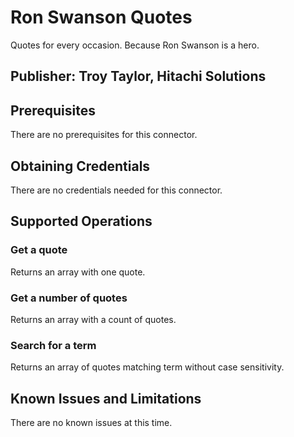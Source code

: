 # Ron Swanson Quotes
Quotes for every occasion. Because Ron Swanson is a hero.

## Publisher: Troy Taylor, Hitachi Solutions

## Prerequisites
There are no prerequisites for this connector.

## Obtaining Credentials
There are no credentials needed for this connector.

## Supported Operations
### Get a quote
Returns an array with one quote.
### Get a number of quotes
Returns an array with a count of quotes.
### Search for a term
Returns an array of quotes matching term without case sensitivity.

## Known Issues and Limitations
There are no known issues at this time.
